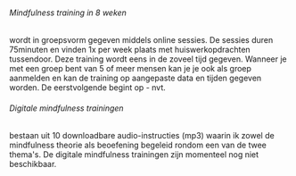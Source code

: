 ###### Mindfulness training in 8 weken 
wordt in groepsvorm gegeven middels online sessies. De sessies duren 75minuten en vinden 1x per week plaats met huiswerkopdrachten tussendoor. Deze training wordt eens in de zoveel tijd gegeven. Wanneer je met een groep bent van 5 of meer mensen kan je je ook als groep aanmelden en kan de training op aangepaste data en tijden gegeven worden. De eerstvolgende begint op - nvt.

######  Digitale mindfulness trainingen
bestaan uit 10 downloadbare audio-instructies (mp3) waarin ik zowel de mindfulness theorie als beoefening begeleid rondom een van de twee thema's. De digitale mindfulness trainingen zijn momenteel nog niet beschikbaar. 
